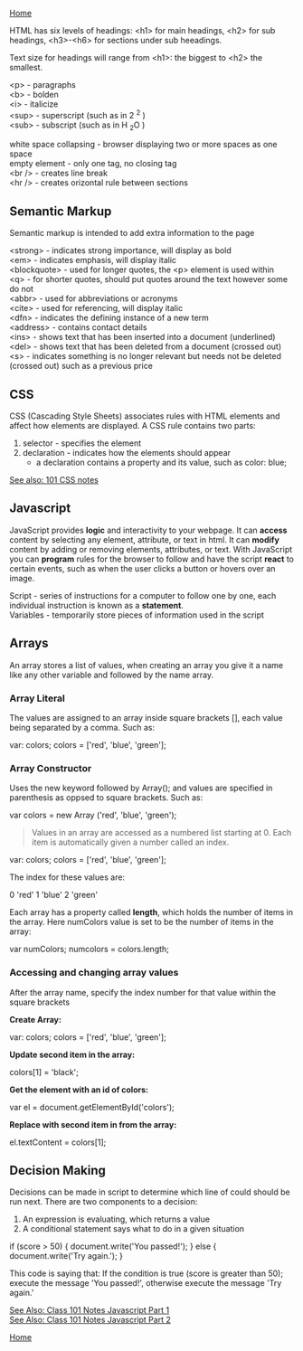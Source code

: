 
[Home](README.md)

HTML has six levels of headings: \<h1> for main headings, \<h2> for sub headings, \<h3>-\<h6> for sections under sub heeadings.  

Text size for headings will range from \<h1>: the biggest to \<h2> the smallest.

\<p> - paragraphs  
\<b> - bolden  
\<i> - italicize  
\<sup> - superscript (such as in 2 <sup>2</sup> )  
\<sub> - subscript (such as in H <sub>2</sub>O ) 

white space collapsing - browser displaying two or more spaces as one space  
empty element - only one tag, no closing tag  
\<br /> - creates line break  
\<hr /> - creates orizontal rule between sections  

## Semantic Markup

Semantic markup is intended to add extra information to the page  

\<strong> - indicates strong importance, will display as bold  
\<em> - indicates emphasis, will display italic  
\<blockquote> - used for longer quotes, the \<p> element is used within  
\<q> - for shorter quotes, should put quotes around the text however some do not  
\<abbr> - used for abbreviations or acronyms  
\<cite> - used for referencing, will display italic  
\<dfn> - indicates the defining instance of a new term  
\<address> - contains contact details  
\<ins> - shows text that has been inserted into a document (underlined)  
\<del> - shows text that has been deleted from a document (crossed out)  
\<s> - indicates something is no longer relevant but needs not be deleted (crossed out) such as a previous price  

## CSS

CSS (Cascading Style Sheets) associates rules with HTML elements and affect how elements are displayed. A CSS rule contains two parts:  
1. selector - specifies the element
1. declaration - indicates how the elements should appear
    - a declaration contains a property and its value, such as color: blue;

[See also: 101 CSS notes](css.md)

## Javascript

JavaScript provides **logic** and interactivity to your webpage. It can **access** content by selecting any element, attribute, or text in html. It can **modify** content by adding or removing elements, attributes, or text. With JavaScript you can **program** rules for the browser to follow and have the script **react** to certain events, such as when the user clicks a button or hovers over an image.

Script - series of instructions for a computer to follow one by one, each individual instruction is known as a **statement**.  
Variables - temporarily store pieces of information used in the script

## Arrays

 An array stores a list of values, when creating an array you give it a name like any other variable and followed by the name array. 

### Array Literal
The values are assigned to an array inside square brackets [], each value being separated by a comma. Such as:  

var: colors;
colors = ['red', 'blue', 'green'];

### Array Constructor
Uses the new keyword followed by Array(); and values are specified in parenthesis as oppsed to square brackets. Such as:  

var colors = new Array ('red', 'blue', 'green');

> Values in an array are accessed as a numbered list starting at 0. Each item is automatically given a number called an index.  

var: colors;
colors = ['red', 'blue', 'green'];  

The index for these values are:  

0 'red'
1 'blue'
2 'green'

Each array has a property called **length**, which holds the number of items in the array. Here numColors value is set to be the number of items in the array:   

var numColors;
numcolors = colors.length;

### Accessing and changing array values

After the array name, specify the index number for that value within the square brackets  

**Create Array:**  

var: colors;
colors = ['red', 'blue', 'green'];  

**Update second item in the array:**  

colors\[1] = 'black';

**Get the element with an id of colors:**  

var el = document.getElementById('colors');  

**Replace with second item in from the array:**  

el.textContent = colors\[1];

## Decision Making

Decisions can be made in script to determine which line of could should be run next. There are two components to a decision:  
1. An expression is evaluating, which returns a value
1. A conditional statement says what to do in a given situation  

if (score > 50) {
    document.write('You passed!');
} else {
    document.write('Try again.');
}  

This code is saying that:
If the condition is true (score is greater than 50); execute the message 'You passed!', otherwise execute the message 'Try again.'

[See Also: Class 101 Notes Javascript Part 1](javascript.md)  
[See Also: Class 101 Notes Javascript Part 2](morejs.md)  

[Home](README.md)

